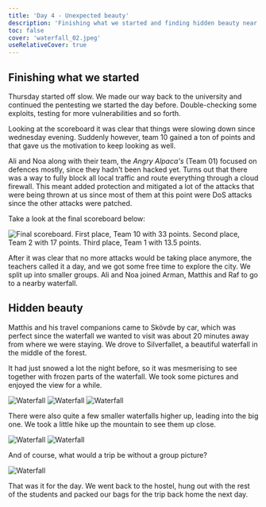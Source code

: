 ```yaml
---
title: 'Day 4 - Unexpected beauty'
description: 'Finishing what we started and finding hidden beauty near Skövde'
toc: false
cover: 'waterfall_02.jpeg'
useRelativeCover: true
---
```


## Finishing what we started

Thursday started off slow. We made our way back to the university and continued the pentesting we started the day
before. Double-checking some exploits, testing for more vulnerabilities and so forth.

Looking at the scoreboard it was clear that things were slowing down since wednesday evening. Suddenly however, team 10
gained a ton of points and that gave us the motivation to keep looking as well.

Ali and Noa along with their team, the _Angry Alpaca's_ (Team 01) focused on defences mostly, since they hadn't been
hacked yet. Turns out that there was a way to fully block all local traffic and route everything through a cloud
firewall. This meant added protection and mitigated a lot of the attacks that were being thrown at us since most of them
at this point were DoS attacks since the other attacks were patched.

Take a look at the final scoreboard below:

![Final scoreboard. First place, Team 10 with 33 points. Second place, Team 2 with 17 points. Third place, Team 1 with 13.5 points.](./scoreboard.jpeg)

After it was clear that no more attacks would be taking place anymore, the teachers called it a day, and we got some free
time to explore the city. We split up into smaller groups. Ali and Noa joined Arman, Matthis and Raf to go to a nearby
waterfall.

## Hidden beauty

Matthis and his travel companions came to Skövde by car, which was perfect since the waterfall we wanted to visit was about
20 minutes away from where we were staying. We drove to Silverfallet, a beautiful waterfall in the middle of the forest.

It had just snowed a lot the night before, so it was mesmerising to see together with frozen parts of the waterfall. We
took some pictures and enjoyed the view for a while.

![Waterfall](waterfall_01.jpeg)
![Waterfall](waterfall_02.jpeg)
![Waterfall](waterfall_03.jpeg)

There were also quite a few smaller waterfalls higher up, leading into the big one. We took a little hike up the
mountain to see them up close.

![Waterfall](waterfall_04.jpeg)
![Waterfall](waterfall_05.jpeg)

And of course, what would a trip be without a group picture?

![Waterfall](waterfall_06.jpeg)

That was it for the day. We went back to the hostel, hung out with the rest of the students and packed our bags for
the trip back home the next day.
